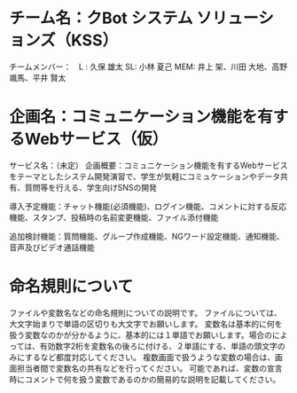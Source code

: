 # チーム名：クBot システム ソリューションズ（KSS）
チームメンバー：　L : 久保 雄太 SL: 小林 夏己 MEM: 井上 架、川田 大地、高野 颯馬、平井 賢太

# 企画名：コミュニケーション機能を有するWebサービス（仮）
サービス名：（未定）
企画概要：コミュニケーション機能を有するWebサービスをテーマとしたシステム開発演習で、学生が気軽にコミュケーションやデータ共有、質問等を行える、学生向けSNSの開発


導入予定機能：チャット機能(必須機能)、ログイン機能、コメントに対する反応機能、スタンプ、投稿時の名前変更機能、ファイル添付機能


追加検討機能：質問機能、グループ作成機能、NGワード設定機能、通知機能、音声及びビデオ通話機能


# 命名規則について
ファイルや変数名などの命名規則についての説明です。
ファイルについては、大文字始まりで単語の区切りも大文字でお願いします。
変数名は基本的に何を扱う変数なのかが分かるように、基本的には１単語でお願いします。場合のによっては、有効数字2桁を変数名の後ろに付ける、２単語にする、単語の頭文字のみにするなど都度対応してください。
複数画面で扱うような変数の場合は、画面担当者間で変数名の共有などを行ってください。
可能であれば、変数の宣言時にコメントで何を扱う変数であるのかの簡易的な説明を記載してください。
